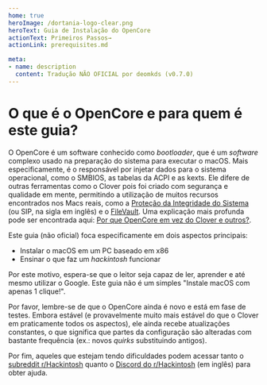 ```yaml
---
home: true
heroImage: /dortania-logo-clear.png
heroText: Guia de Instalação do OpenCore 
actionText: Primeiros Passos→
actionLink: prerequisites.md

meta:
- name: description
  content: Tradução NÃO OFICIAL por deomkds (v0.7.0)
---
```


# O que é o OpenCore e para quem é este guia?

O OpenCore é um software conhecido como *bootloader*, que é um *software* complexo usado na preparação do sistema para executar o macOS. Mais especificamente, é o responsável por injetar dados para o sistema operacional, como o SMBIOS, as tabelas da ACPI e as kexts. Ele difere de outras ferramentas como o Clover pois foi criado com segurança e qualidade em mente, permitindo a utilização de muitos recursos encontrados nos Macs reais, como a [Proteção da Integridade do Sistema](https://support.apple.com/pt-br/HT204899) (ou SIP, na sigla em inglês) e o [FileVault](https://support.apple.com/pt-br/HT204837). Uma explicação mais profunda pode ser encontrada aqui: [Por que OpenCore em vez do Clover e outros?](why-oc.md).

Este guia (não oficial) foca especificamente em dois aspectos principais:

* Instalar o macOS em um PC baseado em x86
* Ensinar o que faz um *hackintosh* funcionar

Por este motivo, espera-se que o leitor seja capaz de ler, aprender e até mesmo utilizar o Google. Este guia não é um simples "Instale macOS com apenas 1 clique!".

Por favor, lembre-se de que o OpenCore ainda é novo e está em fase de testes. Embora estável (e provavelmente muito mais estável do que o Clover em praticamente todos os aspectos), ele ainda recebe atualizações constantes, o que significa que partes da configuração são alteradas com bastante frequência (ex.: novos *quirks* substituindo antigos).

Por fim, aqueles que estejam tendo dificuldades podem acessar tanto o [subreddit r/Hackintosh](https://www.reddit.com/r/hackintosh/) quanto o [Discord do r/Hackintosh](https://discord.gg/u8V7N5C) (em inglês) para obter ajuda.</br></br></br></br>

